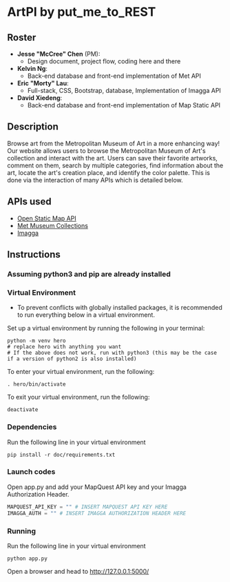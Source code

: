# ArtPI by put_me_to_REST

## Roster

- **Jesse "McCree" Chen** (PM):
  - Design document, project flow, coding here and there
- **Kelvin Ng**:
  - Back-end database and front-end implementation of Met API
- **Eric "Morty" Lau**:
  - Full-stack, CSS, Bootstrap, database, Implementation of Imagga API
- **David Xiedeng**:
  - Back-end database and front-end implementation of Map Static API

## Description

Browse art from the Metropolitan Museum of Art in a more enhancing way! Our website allows users to browse the Metropolitan Museum of Art's collection and interact with the art. Users can save their favorite artworks, comment on them, search by multiple categories, find information about the art, locate the art's creation place, and identify the color palette. This is done via the interaction of many APIs which is detailed below.

## APIs used

- [Open Static Map API](https://docs.google.com/document/d/1Iwz9Y-7OM7KLxH0BLU1UOJUfYDMfiVOjfdQpDN2D6j4/edit?usp=sharing)
- [Met Museum Collections](https://docs.google.com/document/d/1ibirjeZ4Xv7Kf4XK0KFyVePFToN01PLum0lwTA5-RTA/edit?usp=sharing)
- [Imagga](https://docs.google.com/document/d/1rlxLfGuGFIJ13ac1FOr3LwlH_10Jsq8Vfe6aAZV4jYU/edit?usp=sharing)

## Instructions

### Assuming python3 and pip are already installed

### Virtual Environment

- To prevent conflicts with globally installed packages, it is recommended to run everything below in a virtual environment.

Set up a virtual environment by running the following in your terminal:

```shell
python -m venv hero
# replace hero with anything you want
# If the above does not work, run with python3 (this may be the case if a version of python2 is also installed)
```

To enter your virtual environment, run the following:

```shell
. hero/bin/activate
```

To exit your virtual environment, run the following:

```shell
deactivate
```

### Dependencies

Run the following line in your virtual environment

```shell
pip install -r doc/requirements.txt
```

### Launch codes

Open app.py and add your MapQuest API key and your Imagga Authorization Header.

```python
MAPQUEST_API_KEY = "" # INSERT MAPQUEST API KEY HERE
IMAGGA_AUTH = "" # INSERT IMAGGA AUTHORIZATION HEADER HERE
```

### Running

Run the following line in your virtual environment

```shell
python app.py
```

Open a browser and head to <http://127.0.0.1:5000/>
